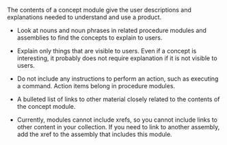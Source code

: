 The contents of a concept module give the user descriptions and
explanations needed to understand and use a product.

-   Look at nouns and noun phrases in related procedure modules and
    assemblies to find the concepts to explain to users.

-   Explain only things that are visible to users. Even if a concept is
    interesting, it probably does not require explanation if it is not
    visible to users.

-   Do not include any instructions to perform an action, such as
    executing a command. Action items belong in procedure modules.

<!-- -->

-   A bulleted list of links to other material closely related to the
    contents of the concept module.

-   Currently, modules cannot include xrefs, so you cannot include links
    to other content in your collection. If you need to link to another
    assembly, add the xref to the assembly that includes this module.
